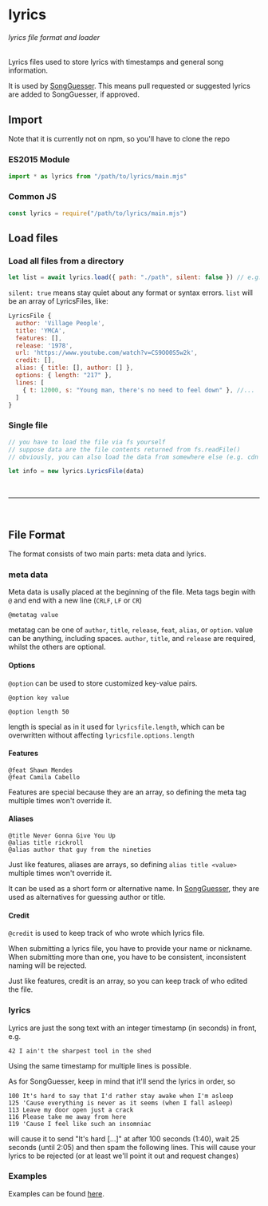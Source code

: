 # lyrics
###### lyrics file format and loader

Lyrics files used to store lyrics with timestamps and general song information.

It is used by [SongGuesser](https://github.com/creelonestudios/songguesser).
This means pull requested or suggested lyrics are added to SongGuesser, if approved.

## Import
Note that it is currently not on npm, so you'll have to clone the repo
### ES2015 Module
```js
import * as lyrics from "/path/to/lyrics/main.mjs"
```
### Common JS
```js
const lyrics = require("/path/to/lyrics/main.mjs")
```

## Load files
### Load all files from a directory
```js
let list = await lyrics.load({ path: "./path", silent: false }) // e.g. "./lyrics/"
```
`silent: true` means stay quiet about any format or syntax errors.
`list` will be an array of LyricsFiles, like:
```js
LyricsFile {
  author: 'Village People',
  title: 'YMCA',
  features: [],
  release: '1978',
  url: 'https://www.youtube.com/watch?v=CS9OO0S5w2k',
  credit: [],
  alias: { title: [], author: [] },
  options: { length: "217" },
  lines: [
    { t: 12000, s: "Young man, there's no need to feel down" }, //...
  ]
}
```
### Single file
```js
// you have to load the file via fs yourself
// suppose data are the file contents returned from fs.readFile()
// obviously, you can also load the data from somewhere else (e.g. cdn or db)

let info = new lyrics.LyricsFile(data)
```

<br>

---

<br>

## File Format
The format consists of two main parts: meta data and lyrics.
### meta data
Meta data is usally placed at the beginning of the file.
Meta tags begin with `@` and end with a new line (`CRLF`, `LF` or `CR`)
```
@metatag value
```
metatag can be one of `author`, `title`, `release`, `feat`, `alias`, or `option`.
value can be anything, including spaces.
`author`, `title`, and `release` are required, whilst the others are optional.

#### Options
`@option` can be used to store customized key-value pairs.
```
@option key value

@option length 50
```
length is special as in it used for `lyricsfile.length`, which can be overwritten without affecting `lyricsfile.options.length`

#### Features
```
@feat Shawn Mendes
@feat Camila Cabello
```
Features are special because they are an array, so defining the meta tag multiple times won't override it.

#### Aliases
```
@title Never Gonna Give You Up
@alias title rickroll
@alias author that guy from the nineties
```
Just like features, aliases are arrays, so defining `alias title <value>` multiple times won't override it.

It can be used as a short form or alternative name.
In [SongGuesser](https://github.com/creelonestudios/songguesser), they are used as alternatives for guessing author or title.

#### Credit
`@credit` is used to keep track of who wrote which lyrics file.

When submitting a lyrics file, you have to provide your name or nickname.
When submitting more than one, you have to be consistent, inconsistent naming will be rejected.

Just like features, credit is an array, so you can keep track of who edited the file.

### lyrics
Lyrics are just the song text with an integer timestamp (in seconds) in front, e.g.
```
42 I ain't the sharpest tool in the shed
```
Using the same timestamp for multiple lines is possible.

As for SongGuesser, keep in mind that it'll send the lyrics in order, so
```
100 It's hard to say that I'd rather stay awake when I'm asleep
125 'Cause everything is never as it seems (when I fall asleep)
113 Leave my door open just a crack
116 Please take me away from here
119 'Cause I feel like such an insomniac
```
will cause it to send "It's hard [...]" at after 100 seconds (1:40),
wait 25 seconds (until 2:05) and then spam the following lines.
This will cause your lyrics to be rejected (or at least we'll point it out and request changes)

### Examples
Examples can be found [here](https://github.com/creelonestudios/lyrics/tree/main/lyrics).
